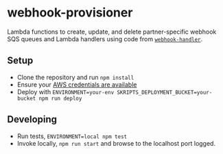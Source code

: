 # webhook-provisioner

Lambda functions to create, update, and delete partner-specific webhook SQS queues and Lambda handlers using code from [`webhook-handler`](https://github.com/dwolla/webhook-handler).

## Setup

- Clone the repository and run `npm install`
- Ensure your [AWS credentials are available](https://serverless.com/framework/docs/providers/aws/guide/credentials/)
- Deploy with `ENVIRONMENT=your-env SKRIPTS_DEPLOYMENT_BUCKET=your-bucket npm run deploy`

## Developing

- Run tests, `ENVIRONMENT=local npm test`
- Invoke locally, `npm run start` and browse to the localhost port logged.

